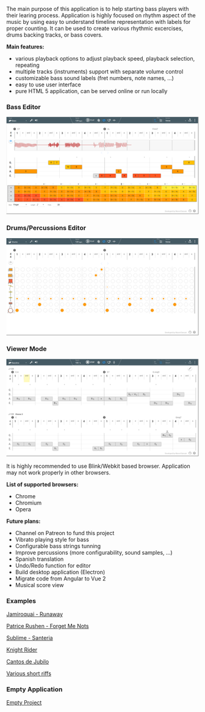 The main purpose of this application is to help starting bass players with their learing process.
Application is highly focused on rhythm aspect of the music by using easy to understand timeline
representation with labels for proper counting. It can be used to create various rhythmic excercises,
drums backing tracks, or bass covers.

**Main features:**

* various playback options to adjust playback speed, playback selection, repeating
* multiple tracks (instruments) support with separate volume control
* customizable bass sound labels (fret numbers, note names, ...)
* easy to use user interface
* pure HTML 5 application, can be served online or run locally

### Bass Editor
![Section Mode - Bass Editation](docs/bass.png)

### Drums/Percussions Editor
![Section Mode - Drums Editation](docs/drums.png)

### Viewer Mode
![Playlist Mode](docs/playlist.png)


It is highly recommended to use Blink/Webkit based browser. Application may not work properly in other browsers.

**List of supported browsers:**

* Chrome
* Chromium
* Opera


**Future plans:**

* Channel on Patreon to fund this project
* Vibrato playing style for bass
* Configurable bass strings tunning
* Improve percussions (more configurability, sound samples, ...)
* Spanish translation
* Undo/Redo function for editor
* Build desktop application (Electron)
* Migrate code from Angular to Vue 2
* Musical score view


### Examples

[Jamiroquai - Runaway](http://rawgit.com/marcel-dancak/drums-and-bass/master/dist/latest/index.html#Jamiroquai-Runaway)

[Patrice Rushen - Forget Me Nots](http://rawgit.com/marcel-dancak/drums-and-bass/master/dist/latest/index.html#PatriceRushen-ForgetMeNots)

[Sublime - Santeria](http://rawgit.com/marcel-dancak/drums-and-bass/master/dist/latest/index.html#Sublime-Santeria)

[Knight Rider](http://rawgit.com/marcel-dancak/drums-and-bass/master/dist/latest/index.html#KnightRider)

[Cantos de Jubilo](http://rawgit.com/marcel-dancak/drums-and-bass/master/dist/latest/index.html#Cantos_de_Jubilo)

[Various short riffs](http://rawgit.com/marcel-dancak/drums-and-bass/master/dist/latest/index.html#Riffs)


### Empty Application

[Empty Project](http://rawgit.com/marcel-dancak/drums-and-bass/master/dist/latest/index.html)
